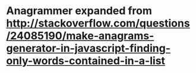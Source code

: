 # Anagrammer expanded from http://stackoverflow.com/questions/24085190/make-anagrams-generator-in-javascript-finding-only-words-contained-in-a-list
